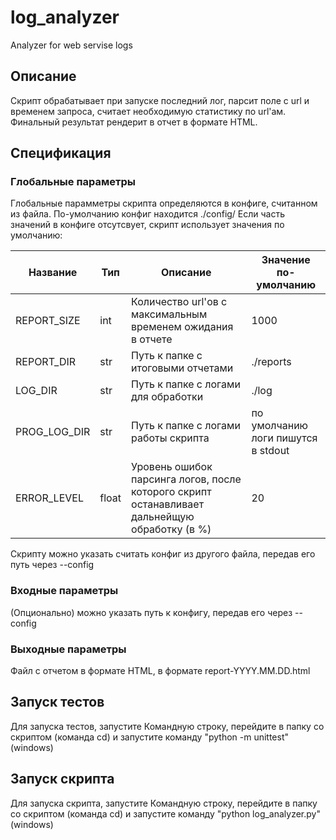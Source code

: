 # log_analyzer
Analyzer for web servise logs

## Описание

Сĸрипт обрабатывает при запусĸе последний лог, парсит поле с url и временем запроса, считает необходимую статистику по url'ам. Финальный результат рендерит в отчет в формате HTML.

## Спецификация

### Глобальные параметры

Глобальные парамметры скрипта определяются в конфиге, считанном из файла. По-умолчанию конфиг находится ./config/ Если часть значений в конфиге отсутсвует, скрипт использует значения по умолчанию:

|Название|Тип|Описание|Значение по-умолчанию|
|--------|---|--------|---------------------|
|REPORT_SIZE|int|Количество url'ов с максимальным временем ожидания в отчете|1000|
|REPORT_DIR|str|Путь к папке с итоговыми отчетами|./reports|
|LOG_DIR|str|Путь к папке с логами для обработки|./log|
|PROG_LOG_DIR|str|Путь к папке с логами работы скрипта|по умолчанию логи пишутся в stdout|
|ERROR_LEVEL|float|Уровень ошибок парсинга логов, после которого скрипт останавливает дальнейщую обработку (в %)|20|

Сĸрипту можно уĸазать считать ĸонфиг из
другого файла, передав его путь через --config

### Входные параметры

(Опционально) можно указать путь к конфигу, передав его через --config

### Выходные параметры

Файл с отчетом в формате HTML, в формате report-YYYY.MM.DD.html

## Запуск тестов

Для запуска тестов, запустите Командную строку, перейдите в папку со скриптом (команда cd) и запустите команду "python -m unittest" (windows)

## Запуск скрипта

Для запуска скрипта, запустите Командную строку, перейдите в папку со скриптом (команда cd) и запустите команду "python log_analyzer.py" (windows)
